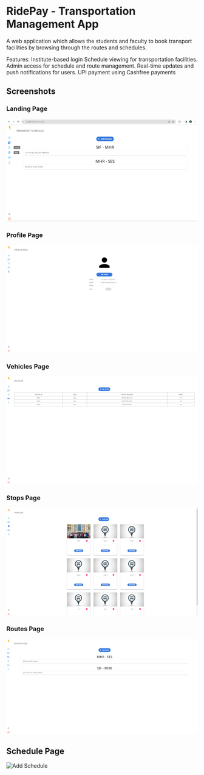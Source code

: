 # RidePay - Transportation Management App

A web application which allows the students and faculty to book transport facilities by browsing through the routes and schedules.

Features:
Institute-based login
Schedule viewing for transportation facilities.
Admin access for schedule and route management.
Real-time updates and push notifications for users.
UPI payment using Cashfree payments


## Screenshots

### Landing Page
![Landing Page](./web-app-screenshots/landing-page.png)

### Profile Page
![Edit Profile](./web-app-screenshots/profile-page.png)

### Vehicles Page
![Edit Invoice](./web-app-screenshots/vehicles-page.png)

### Stops Page
![Add stops](./web-app-screenshots/add-stop-page.png)

### Routes Page
![View Targets](./web-app-screenshots/routes-page.png)

## Schedule Page
![Add Schedule](./web-app-screenshots/add-schedule-page)






